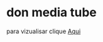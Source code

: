 # don media tube

para vizualisar 
clique <a target="_blank" href="https://doncarderms.github.io/don-media-tube/">Aqui</a> 
